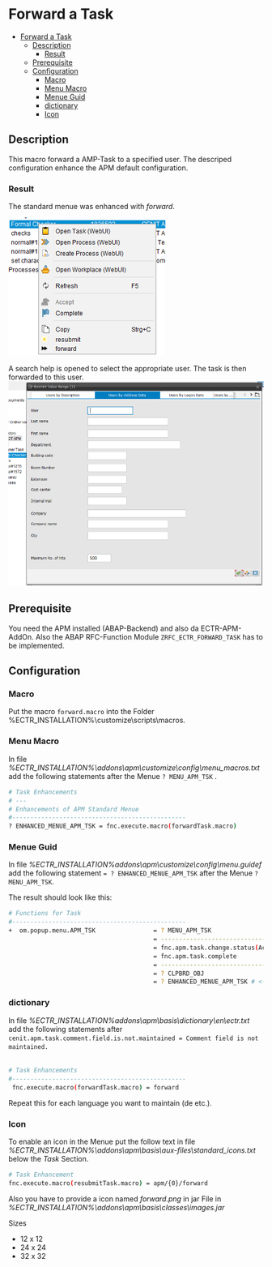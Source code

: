 # Forward a Task

- [Forward a Task](#forward-a-task)
  - [Description](#description)
    - [Result](#result)
  - [Prerequisite](#prerequisite)
  - [Configuration](#configuration)
    - [Macro](#macro)
    - [Menu Macro](#menu-macro)
    - [Menue Guid](#menue-guid)
    - [dictionary](#dictionary)
    - [Icon](#icon)
  
## Description

This macro forward a AMP-Task to a specified user. The descriped configuration enhance the APM default configuration.

### Result

The standard menue was enhanced with *forward*.

![forwardMenue](../images/forwardTaskMenue.png)

A search help is opened to select the appropriate user. The task is then forwarded to this user.
![SearchHelp](../images/forwardSearchHelp.png)

## Prerequisite

You need the APM installed (ABAP-Backend) and also da ECTR-APM-AddOn.
Also the ABAP RFC-Function Module `ZRFC_ECTR_FORWARD_TASK` has to be implemented.

## Configuration

### Macro

Put the macro `forward.macro` into the Folder %ECTR_INSTALLATION%\customize\scripts\macros.

### Menu Macro

In file *%ECTR_INSTALLATION%\addons\apm\customize\config\menu_macros.txt* add the following statements after the Menue `? MENU_APM_TSK` .

```sh
# Task Enhancements
# ---
# Enhancements of APM Standard Menue
#------------------------------------------------
? ENHANCED_MENUE_APM_TSK = fnc.execute.macro(forwardTask.macro)
```

### Menue Guid

In file *%ECTR_INSTALLATION%addons\apm\customize\config\menu.guidef* add the following statement `= ? ENHANCED_MENUE_APM_TSK` after the Menue `? MENU_APM_TSK`.

The result should look like this:

```sh
# Functions for Task
#------------------------------------------------
+  om.popup.menu.APM_TSK                = ? MENU_APM_TSK
                                        = -----------------------------
                                        = fnc.apm.task.change.status(Accepted)
                                        = fnc.apm.task.complete
                                        = -----------------------------
                                        = ? CLPBRD_OBJ
                                        = ? ENHANCED_MENUE_APM_TSK # <-- this
```

### dictionary

In file *%ECTR_INSTALLATION%addons\apm\basis\dictionary\en\ectr.txt* add the following statements after `cenit.apm.task.comment.field.is.not.maintained = Comment field is not maintained.`

```sh

# Task Enhancements
#------------------------------------------------
 fnc.execute.macro(forwardTask.macro) = forward
```

Repeat this for each language you want to maintain (de etc.).

### Icon

To enable an icon in the Menue put the follow text in file *%ECTR_INSTALLATION%\addons\apm\basis\aux-files\standard_icons.txt* below the *Task* Section.

```sh
# Task Enhancement
fnc.execute.macro(resubmitTask.macro) = apm/{0}/forward
```

Also you have to provide a icon named *forward.png* in jar File in *%ECTR_INSTALLATION%\addons\apm\basis\classes\images.jar*

Sizes

- 12 x 12
- 24 x 24
- 32 x 32
